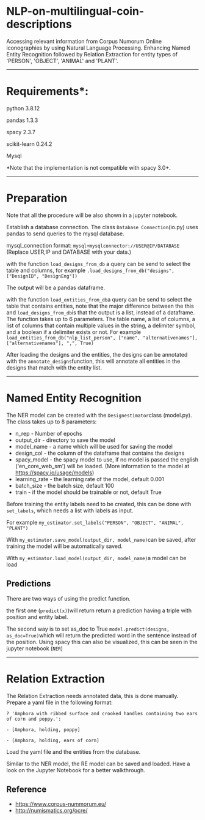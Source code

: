 # NLP-on-multilingual-coin-descriptions

Accessing relevant information from Corpus Numorum Online iconographies by using Natural Language Processing.
Enhancing Named Entity Recognition followed by Relation Extraction for entity types of 'PERSON', 'OBJECT', 'ANIMAL' and 'PLANT'.


-----------
# Requirements*:

python          3.8.12

pandas          1.3.3 

spacy           2.3.7 

scikit-learn       0.24.2

Mysql 



*Note that the implementation is not compatible with spacy 3.0+.



----

# Preparation

Note that all the procedure will be also shown in a jupyter notebook.

Establish a database connection. The class `Database Connection`(io.py) uses pandas to send queries to the mysql database. 

mysql_connection format: `mysql+mysqlconnector://USER@IP/DATABASE` (Replace USER,IP and DATABASE with your data.)

with the function `load_designs_from_db` a query can be send to select the table and columns, for example `.load_designs_from_db("designs", ["DesignID", "DesignEng"])`

The output will be a pandas dataframe.

with the function `load_entities_from_db`a query can be send to select the table that contains entities, note that the major difference between the this and `load_designs_from_db`is that the output is a list, instead of a dataframe. The function takes up to 6 parameters. The table name, a list of columns, a list of columns that contain multiple values in the string, a delimiter symbol, and a boolean if a delimiter exists or not. For example `load_entities_from_db("nlp_list_person", ["name", "alternativenames"], ["alternativenames"], ",", True)`



After loading the designs and the entities, the designs can be annotated with the `annotate_designs`function, this will annotate all entities in the designs that match with the entity list.

---

# Named Entity Recognition

The NER model can be created with the `Designestimator`class (model.py). The class takes up to 8 parameters:

- n_rep - Number of epochs
-  output_dir - directory to save the model
- model_name - a name which will be used for saving the model
- design_col - the column of the dataframe that contains the designs
- spacy_model - the spacy model to use, if no model is passed the english ('en_core_web_sm') will be loaded. (More information to the model at https://spacy.io/usage/models)
- learning_rate - the learning rate of the model, default 0.001
- batch_size - the batch size, default 100
- train -  if the model should be trainable or not, default True



Before training the entity labels need to be created, this can be done with `set_labels`, which needs a list with labels as input.

For example `my_estimator.set_labels("PERSON", "OBJECT", "ANIMAL", "PLANT")`

With `my_estimator.save_model(output_dir, model_name)`can be saved, after training the model will be automatically saved.

With `my_estimator.load_model(output_dir, model_name)`a model can be load

## Predictions 

There are two ways of using the predict function.

the first one (`predict(x)`)will return return a prediction having a triple with position and entity label.  

The second way is to set as_doc to True `model.predict(designs, as_doc=True)`which will return the predicted word in the sentence instead of the position. Using spacy this can also be visualized, this can be seen in the jupyter notebook (`NER`)

---



# Relation Extraction

The Relation Extraction needs annotated data, this is done manually. Prepare a yaml file in the following format:

`? 'Amphora with ribbed surface and crooked handles containing two ears of corn and poppy.':` 

`- [Amphora, holding, poppy]`

`- [Amphora, holding, ears of corn]`

Load the yaml file and the entities from the database.

Similar to the NER model, the RE model can be saved and loaded. Have a look on the Jupyter Notebook for a better walkthrough.







## Reference

- https://www.corpus-nummorum.eu/
- http://numismatics.org/ocre/
